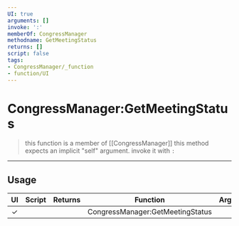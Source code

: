 ```yaml
---
UI: true
arguments: []
invoke: ':'
memberOf: CongressManager
methodname: GetMeetingStatus
returns: []
script: false
tags:
- CongressManager/_function
- function/UI
---
```

# CongressManager:GetMeetingStatus
> this function is a member of [[CongressManager]]
> this method expects an implicit "self" argument. invoke it with `:`
-----
## Usage
|  UI | Script | Returns | Function | Arguments |
|:---:|:------:|-------:|:--------:|:---------|
|✓| ||CongressManager:GetMeetingStatus||
